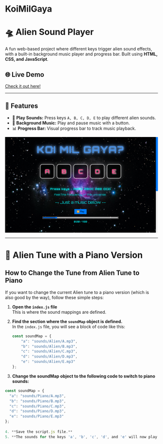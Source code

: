 # KoiMilGaya

# 🛸 Alien Sound Player

A fun web-based project where different keys trigger alien sound effects, with a built-in background music player and progress bar. Built using **HTML, CSS, and JavaScript**.

## 🌐 Live Demo
[Check it out here!](https://sahil-js.github.io/KoiMilGaya)


---

## 🎯 Features
- 🎹 **Play Sounds:** Press keys `A, B, C, D, E` to play different alien sounds.
- 🎵 **Background Music:** Play and pause music with a button.
- 📊 **Progress Bar:** Visual progress bar to track music playback.

![Image Alt Text](./images/koiMilGaya_image.png)


---

# 🎵 Alien Tune with a Piano Version

## How to Change the Tune from Alien Tune to Piano

If you want to change the current Alien tune to a piano version (which is also good by the way), follow these simple steps:

1. **Open the `index.js` file**  
   This is where the sound mappings are defined.

2. **Find the section where the `soundMap` object is defined.**  
   In the `index.js` file, you will see a block of code like this:

   ```javascript
   const soundMap = {
       "a": "sounds/Alien/A.mp3",
       "b": "sounds/Alien/B.mp3",
       "c": "sounds/Alien/C.mp3",
       "d": "sounds/Alien/D.mp3",
       "e": "sounds/Alien/E.mp3"
   };

3. **Change the soundMap object to the following code to switch to piano sounds:**
  ```javascript
  const soundMap = {
    "a": "sounds/Piano/A.mp3",
    "b": "sounds/Piano/B.mp3",
    "c": "sounds/Piano/C.mp3",
    "d": "sounds/Piano/D.mp3",
    "e": "sounds/Piano/E.mp3"
};

4. **Save the script.js file.**
5. **The sounds for the keys 'a', 'b', 'c', 'd', and 'e' will now play piano notes instead of the alien calling sounds.**